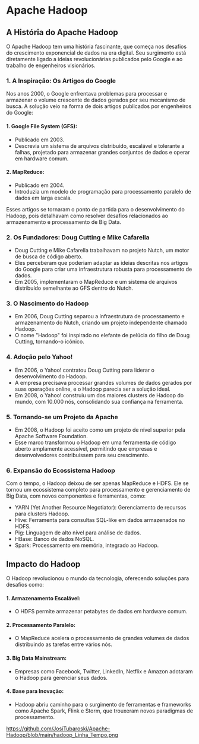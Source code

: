 # Apache Hadoop

## A História do Apache Hadoop

O Apache Hadoop tem uma história fascinante, que começa nos desafios do crescimento exponencial de dados na era digital. Seu surgimento está diretamente ligado a ideias revolucionárias publicados pelo Google e ao trabalho de engenheiros visionários.

### 1. A Inspiração: Os Artigos do Google

Nos anos 2000, o Google enfrentava problemas para processar e armazenar o volume crescente de dados gerados por seu mecanismo de busca. A solução veio na forma de dois artigos publicados por engenheiros do Google:

#### 1. Google File System (GFS):

  - Publicado em 2003.
  - Descrevia um sistema de arquivos distribuído, escalável e tolerante a falhas, projetado para armazenar grandes conjuntos de dados e operar em hardware comum.

#### 2. MapReduce:

  - Publicado em 2004.
  - Introduzia um modelo de programação para processamento paralelo de dados em larga escala.

Esses artigos se tornaram o ponto de partida para o desenvolvimento do Hadoop, pois detalhavam como resolver desafios relacionados ao armazenamento e processamento de Big Data.

### 2. Os Fundadores: Doug Cutting e Mike Cafarella

  - Doug Cutting e Mike Cafarella trabalhavam no projeto Nutch, um motor de busca de código aberto.
  - Eles perceberam que poderiam adaptar as ideias descritas nos artigos do Google para criar uma infraestrutura robusta para processamento de dados.
  - Em 2005, implementaram o MapReduce e um sistema de arquivos distribuído semelhante ao GFS dentro do Nutch.

### 3. O Nascimento do Hadoop

  - Em 2006, Doug Cutting separou a infraestrutura de processamento e armazenamento do Nutch, criando um projeto independente chamado Hadoop.
  - O nome "Hadoop" foi inspirado no elefante de pelúcia do filho de Doug Cutting, tornando-o icônico.

### 4. Adoção pelo Yahoo!

  - Em 2006, o Yahoo! contratou Doug Cutting para liderar o desenvolvimento do Hadoop.
  - A empresa precisava processar grandes volumes de dados gerados por suas operações online, e o Hadoop parecia ser a solução ideal.
  - Em 2008, o Yahoo! construiu um dos maiores clusters de Hadoop do mundo, com 10.000 nós, consolidando sua confiança na ferramenta.

### 5. Tornando-se um Projeto da Apache

  - Em 2008, o Hadoop foi aceito como um projeto de nível superior pela Apache Software Foundation.
  - Esse marco transformou o Hadoop em uma ferramenta de código aberto amplamente acessível, permitindo que empresas e desenvolvedores contribuíssem para seu crescimento.

### 6. Expansão do Ecossistema Hadoop

Com o tempo, o Hadoop deixou de ser apenas MapReduce e HDFS. Ele se tornou um ecossistema completo para processamento e gerenciamento de Big Data, com novos componentes e ferramentas, como:

 - YARN (Yet Another Resource Negotiator): Gerenciamento de recursos para clusters Hadoop.
 - Hive: Ferramenta para consultas SQL-like em dados armazenados no HDFS.
 - Pig: Linguagem de alto nível para análise de dados.
 - HBase: Banco de dados NoSQL.
 - Spark: Processamento em memória, integrado ao Hadoop.

## Impacto do Hadoop

O Hadoop revolucionou o mundo da tecnologia, oferecendo soluções para desafios como:

#### 1. Armazenamento Escalável:

 - O HDFS permite armazenar petabytes de dados em hardware comum.

#### 2. Processamento Paralelo:

 - O MapReduce acelera o processamento de grandes volumes de dados distribuindo as tarefas entre vários nós.

#### 3. Big Data Mainstream:

 - Empresas como Facebook, Twitter, LinkedIn, Netflix e Amazon adotaram o Hadoop para gerenciar seus dados.

#### 4. Base para Inovação:

 - Hadoop abriu caminho para o surgimento de ferramentas e frameworks como Apache Spark, Flink e Storm, que trouxeram novos paradigmas de processamento.

https://github.com/JosiTubaroski/Apache-Hadoop/blob/main/hadoop_Linha_Tempo.png








